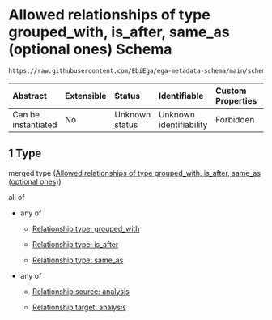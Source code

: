 # Allowed relationships of type grouped\_with, is\_after, same\_as (optional ones) Schema

```txt
https://raw.githubusercontent.com/EbiEga/ega-metadata-schema/main/schemas/EGA.analysis.json#/properties/analysis_relationships/items/allOf/1/anyOf/1
```



| Abstract            | Extensible | Status         | Identifiable            | Custom Properties | Additional Properties | Access Restrictions | Defined In                                                                       |
| :------------------ | :--------- | :------------- | :---------------------- | :---------------- | :-------------------- | :------------------ | :------------------------------------------------------------------------------- |
| Can be instantiated | No         | Unknown status | Unknown identifiability | Forbidden         | Allowed               | none                | [EGA.analysis.json\*](../../../schemas/EGA.analysis.json "open original schema") |

## 1 Type

merged type ([Allowed relationships of type grouped\_with, is\_after, same\_as (optional ones)](ega-10-properties-analysis-relationships-items-allof-relationship-constraints-for-an-analysis-anyof-allowed-relationships-of-type-grouped_with-is_after-same_as-optional-ones.md))

all of

*   any of

    *   [Relationship type: grouped_with](ega-12-definitions-relationship-type-grouped_with.md "check type definition")

    *   [Relationship type: is_after](ega-12-definitions-relationship-type-is_after.md "check type definition")

    *   [Relationship type: same_as](ega-12-definitions-relationship-type-same_as.md "check type definition")

*   any of

    *   [Relationship source: analysis](ega-12-definitions-relationship-source-analysis.md "check type definition")

    *   [Relationship target: analysis](ega-12-definitions-relationship-target-analysis.md "check type definition")
